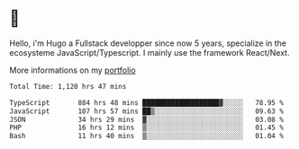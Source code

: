 # 👋 

Hello, i'm Hugo a Fullstack developper since now 5 years, specialize in the ecosysteme JavaScript/Typescript. I mainly use the framework React/Next.

More informations on my [portfolio](https://hcampos.fr)

<!--START_SECTION:waka-->

```txt
Total Time: 1,120 hrs 47 mins

TypeScript       884 hrs 48 mins ███████████████████▓░░░░░   78.95 %
JavaScript       107 hrs 57 mins ██▒░░░░░░░░░░░░░░░░░░░░░░   09.63 %
JSON             34 hrs 29 mins  ▓░░░░░░░░░░░░░░░░░░░░░░░░   03.08 %
PHP              16 hrs 12 mins  ▒░░░░░░░░░░░░░░░░░░░░░░░░   01.45 %
Bash             11 hrs 40 mins  ▒░░░░░░░░░░░░░░░░░░░░░░░░   01.04 %
```

<!--END_SECTION:waka-->
